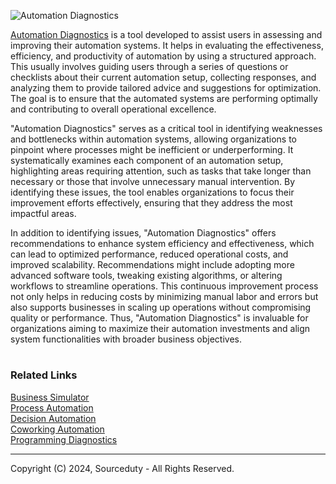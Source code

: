 ![Automation Diagnostics](https://github.com/sourceduty/Automation_Diagnostics/assets/123030236/93fc6438-43be-4dca-95b2-ded9921d648f)

[Automation Diagnostics](https://chat.openai.com/g/g-gWvEGpNAa-automation-diagnostics) is a tool developed to assist users in assessing and improving their automation systems. It helps in evaluating the effectiveness, efficiency, and productivity of automation by using a structured approach. This usually involves guiding users through a series of questions or checklists about their current automation setup, collecting responses, and analyzing them to provide tailored advice and suggestions for optimization. The goal is to ensure that the automated systems are performing optimally and contributing to overall operational excellence.

"Automation Diagnostics" serves as a critical tool in identifying weaknesses and bottlenecks within automation systems, allowing organizations to pinpoint where processes might be inefficient or underperforming. It systematically examines each component of an automation setup, highlighting areas requiring attention, such as tasks that take longer than necessary or those that involve unnecessary manual intervention. By identifying these issues, the tool enables organizations to focus their improvement efforts effectively, ensuring that they address the most impactful areas.

In addition to identifying issues, "Automation Diagnostics" offers recommendations to enhance system efficiency and effectiveness, which can lead to optimized performance, reduced operational costs, and improved scalability. Recommendations might include adopting more advanced software tools, tweaking existing algorithms, or altering workflows to streamline operations. This continuous improvement process not only helps in reducing costs by minimizing manual labor and errors but also supports businesses in scaling up operations without compromising quality or performance. Thus, "Automation Diagnostics" is invaluable for organizations aiming to maximize their automation investments and align system functionalities with broader business objectives.

#
### Related Links

[Business Simulator](https://github.com/sourceduty/Business_Automation)
<br>
[Process Automation](https://github.com/sourceduty/Process_Automation)
<br>
[Decision Automation](https://github.com/sourceduty/Decision_Automation)
<br>
[Coworking Automation](https://github.com/sourceduty/Coworking_Automation)
<br>
[Programming Diagnostics](https://github.com/sourceduty/Programming_Diagnostics)

***
Copyright (C) 2024, Sourceduty - All Rights Reserved.
